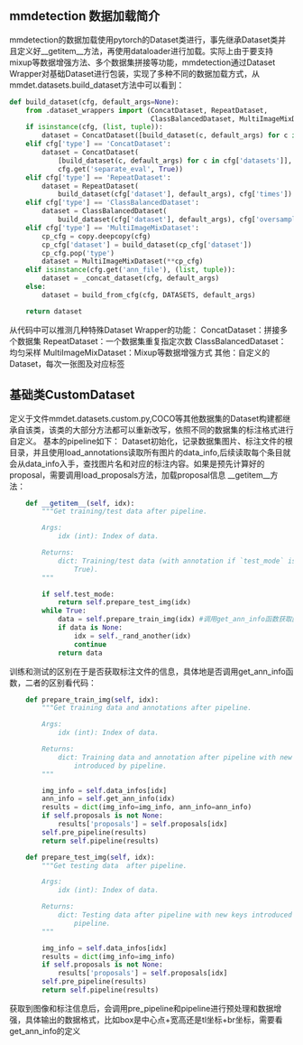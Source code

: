 ## mmdetection 数据加载简介
mmdetection的数据加载使用pytorch的Dataset类进行，事先继承Dataset类并且定义好__getitem__方法，再使用dataloader进行加载。实际上由于要支持mixup等数据增强方法、多个数据集拼接等功能，mmdetection通过Dataset Wrapper对基础Dataset进行包装，实现了多种不同的数据加载方式，从mmdet.datasets.build_dataset方法中可以看到：
```python
def build_dataset(cfg, default_args=None):
    from .dataset_wrappers import (ConcatDataset, RepeatDataset,
                                   ClassBalancedDataset, MultiImageMixDataset)
    if isinstance(cfg, (list, tuple)):
        dataset = ConcatDataset([build_dataset(c, default_args) for c in cfg])
    elif cfg['type'] == 'ConcatDataset':
        dataset = ConcatDataset(
            [build_dataset(c, default_args) for c in cfg['datasets']],
            cfg.get('separate_eval', True))
    elif cfg['type'] == 'RepeatDataset':
        dataset = RepeatDataset(
            build_dataset(cfg['dataset'], default_args), cfg['times'])
    elif cfg['type'] == 'ClassBalancedDataset':
        dataset = ClassBalancedDataset(
            build_dataset(cfg['dataset'], default_args), cfg['oversample_thr'])
    elif cfg['type'] == 'MultiImageMixDataset':
        cp_cfg = copy.deepcopy(cfg)
        cp_cfg['dataset'] = build_dataset(cp_cfg['dataset'])
        cp_cfg.pop('type')
        dataset = MultiImageMixDataset(**cp_cfg)
    elif isinstance(cfg.get('ann_file'), (list, tuple)):
        dataset = _concat_dataset(cfg, default_args)
    else:
        dataset = build_from_cfg(cfg, DATASETS, default_args)

    return dataset
```
从代码中可以推测几种特殊Dataset Wrapper的功能：
ConcatDataset：拼接多个数据集
RepeatDataset：一个数据集重复指定次数
ClassBalancedDataset：均匀采样
MultiImageMixDataset：Mixup等数据增强方式
其他：自定义的Dataset，每次一张图及对应标签

## 基础类CustomDataset
定义于文件mmdet.datasets.custom.py,COCO等其他数据集的Dataset构建都继承自该类，该类的大部分方法都可以重新改写，依照不同的数据集的标注格式进行自定义。
基本的pipeline如下：
Dataset初始化，记录数据集图片、标注文件的根目录，并且使用load_annotations读取所有图片的data_info,后续读取每个条目就会从data_info入手，查找图片名和对应的标注内容。如果是预先计算好的proposal，需要调用load_proposals方法，加载proposal信息
__getitem__方法：
```python
    def __getitem__(self, idx):
        """Get training/test data after pipeline.

        Args:
            idx (int): Index of data.

        Returns:
            dict: Training/test data (with annotation if `test_mode` is set \
                True).
        """

        if self.test_mode:
            return self.prepare_test_img(idx)
        while True:
            data = self.prepare_train_img(idx) #调用get_ann_info函数获取图片对应的标注信息
            if data is None:
                idx = self._rand_another(idx)
                continue
            return data
```
训练和测试的区别在于是否获取标注文件的信息，具体地是否调用get_ann_info函数，二者的区别看代码：
```python
    def prepare_train_img(self, idx):
        """Get training data and annotations after pipeline.

        Args:
            idx (int): Index of data.

        Returns:
            dict: Training data and annotation after pipeline with new keys \
                introduced by pipeline.
        """

        img_info = self.data_infos[idx]
        ann_info = self.get_ann_info(idx)
        results = dict(img_info=img_info, ann_info=ann_info)
        if self.proposals is not None:
            results['proposals'] = self.proposals[idx]
        self.pre_pipeline(results)
        return self.pipeline(results)

    def prepare_test_img(self, idx):
        """Get testing data  after pipeline.

        Args:
            idx (int): Index of data.

        Returns:
            dict: Testing data after pipeline with new keys introduced by \
                pipeline.
        """

        img_info = self.data_infos[idx]
        results = dict(img_info=img_info)
        if self.proposals is not None:
            results['proposals'] = self.proposals[idx]
        self.pre_pipeline(results)
        return self.pipeline(results)
```
获取到图像和标注信息后，会调用pre_pipeline和pipeline进行预处理和数据增强，具体输出的数据格式，比如box是中心点+宽高还是tl坐标+br坐标，需要看get_ann_info的定义
